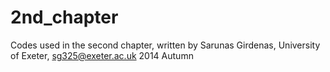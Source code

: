 2nd_chapter
===========

Codes used in the second chapter, written by Sarunas Girdenas, University of Exeter,
sg325@exeter.ac.uk
2014 Autumn

